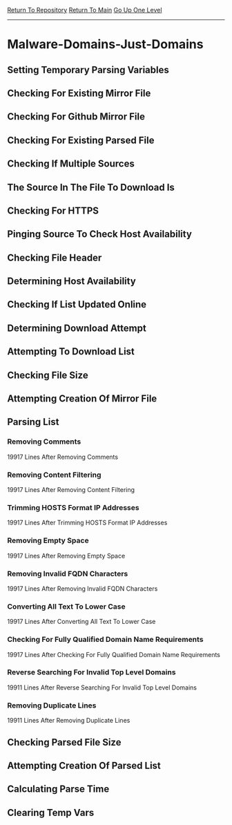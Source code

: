 [Return To Repository](https://github.com/deathbybandaid/piholeparser/)
[Return To Main](https://github.com/deathbybandaid/piholeparser/blob/master/RecentRunLogs/Mainlog.md)
[Go Up One Level](https://github.com/deathbybandaid/piholeparser/blob/master/RecentRunLogs/TopLevelScripts/30-Processing-Blacklists.md)
____________________________________
# Malware-Domains-Just-Domains
## Setting Temporary Parsing Variables
## Checking For Existing Mirror File
## Checking For Github Mirror File
## Checking For Existing Parsed File
## Checking If Multiple Sources
## The Source In The File To Download Is
## Checking For HTTPS
## Pinging Source To Check Host Availability
## Checking File Header
## Determining Host Availability
## Checking If List Updated Online
## Determining Download Attempt
## Attempting To Download List
## Checking File Size
## Attempting Creation Of Mirror File
## Parsing List
### Removing Comments
19917 Lines After Removing Comments
### Removing Content Filtering
19917 Lines After Removing Content Filtering
### Trimming HOSTS Format IP Addresses
19917 Lines After Trimming HOSTS Format IP Addresses
### Removing Empty Space
19917 Lines After Removing Empty Space
### Removing Invalid FQDN Characters
19917 Lines After Removing Invalid FQDN Characters
### Converting All Text To Lower Case
19917 Lines After Converting All Text To Lower Case
### Checking For Fully Qualified Domain Name Requirements
19917 Lines After Checking For Fully Qualified Domain Name Requirements
### Reverse Searching For Invalid Top Level Domains
19911 Lines After Reverse Searching For Invalid Top Level Domains
### Removing Duplicate Lines
19911 Lines After Removing Duplicate Lines
## Checking Parsed File Size
## Attempting Creation Of Parsed List
## Calculating Parse Time
## Clearing Temp Vars
